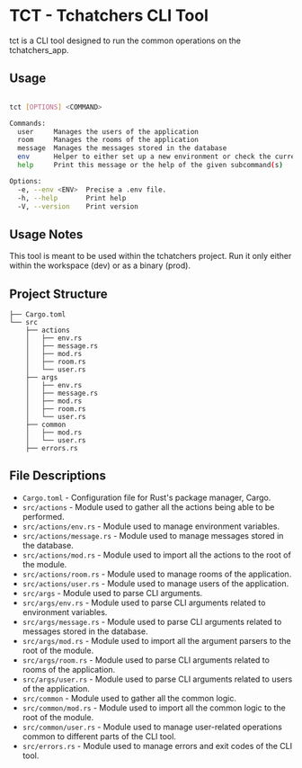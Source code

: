 # TCT - Tchatchers CLI Tool

tct is a CLI tool designed to run the common operations on the tchatchers_app.

## Usage

```bash

tct [OPTIONS] <COMMAND>

Commands:
  user     Manages the users of the application
  room     Manages the rooms of the application
  message  Manages the messages stored in the database
  env      Helper to either set up a new environment or check the current one
  help     Print this message or the help of the given subcommand(s)

Options:
  -e, --env <ENV>  Precise a .env file.
  -h, --help       Print help
  -V, --version    Print version
```

## Usage Notes

This tool is meant to be used within the tchatchers project. Run it only either within the workspace (dev) or as a binary (prod).

## Project Structure

```
├── Cargo.toml
└── src
    ├── actions
    │   ├── env.rs
    │   ├── message.rs
    │   ├── mod.rs
    │   ├── room.rs
    │   └── user.rs
    ├── args
    │   ├── env.rs
    │   ├── message.rs
    │   ├── mod.rs
    │   ├── room.rs
    │   └── user.rs
    ├── common
    │   ├── mod.rs
    │   └── user.rs
    ├── errors.rs
```

## File Descriptions

<ul>
   <li><code>Cargo.toml</code> - Configuration file for Rust's package manager, Cargo.</li>
   <li><code>src/actions</code> - Module used to gather all the actions being able to be performed.</li>
   <li><code>src/actions/env.rs</code> - Module used to manage environment variables.</li>
   <li><code>src/actions/message.rs</code> - Module used to manage messages stored in the database.</li>
   <li><code>src/actions/mod.rs</code> - Module used to import all the actions to the root of the module.</li>
   <li><code>src/actions/room.rs</code> - Module used to manage rooms of the application.</li>
   <li><code>src/actions/user.rs</code> - Module used to manage users of the application.</li>
   <li><code>src/args</code> - Module used to parse CLI arguments.</li>
   <li><code>src/args/env.rs</code> - Module used to parse CLI arguments related to environment variables.</li>
   <li><code>src/args/message.rs</code> - Module used to parse CLI arguments related to messages stored in the database.</li>
   <li><code>src/args/mod.rs</code> - Module used to import all the argument parsers to the root of the module.</li>
   <li><code>src/args/room.rs</code> - Module used to parse CLI arguments related to rooms of the application.</li>
   <li><code>src/args/user.rs</code> - Module used to parse CLI arguments related to users of the application.</li>
   <li><code>src/common</code> - Module used to gather all the common logic.</li>
   <li><code>src/common/mod.rs</code> - Module used to import all the common logic to the root of the module.</li>
   <li><code>src/common/user.rs</code> - Module used to manage user-related operations common to different parts of the CLI tool.</li>
   <li><code>src/errors.rs</code> - Module used to manage errors and exit codes of the CLI tool.</li>
</ul>


